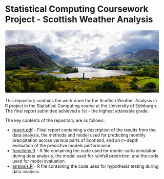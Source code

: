 # Statistical Computing Coursework Project - Scottish Weather Analysis

![scottish landscape](assets/scotland-landscape.jpg)

This repository contains the work done for the Scottish Weather Analysis in R project in the Statistical Computing course at the University of Edinburgh. The final report submitted achieved a 1st - the highest attainable grade.

The key contents of the repository are as follows:
* [report.pdf](https://github.com/axeleichelmann/StatComp-Project/blob/main/report.pdf) - Final report containing a description of the results from the data analysis, the methods and model used for predicting monthly precipitation across various parts of Scotland, and an in-depth evaluation of the predictive models performance.
* [functions.R](https://github.com/axeleichelmann/StatComp-Project/blob/main/functions.R) - R file containing the code used for monte-carlo simulation during data analysis, the model used for rainfall prediction, and the code used for model evaluation.
* [analysis.R](https://github.com/axeleichelmann/StatComp-Project/blob/main/analysis.R) - R file containing the code used for hypothesis testing during data analysis.
